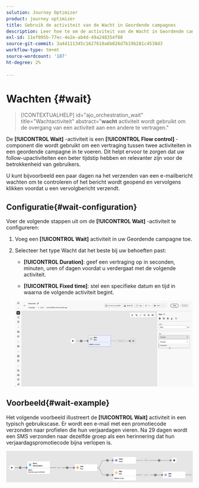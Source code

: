 ```yaml
---
solution: Journey Optimizer
product: journey optimizer
title: Gebruik de activiteit van de Wacht in Geordende campagnes
description: Leer hoe te om de activiteit van de Wacht in Geordende campagnes te gebruiken
exl-id: 11ef095b-77ec-4e2e-ab4d-49a248354f08
source-git-commit: 3a44111345c1627610a6b026d7b19b281c4538d3
workflow-type: tm+mt
source-wordcount: '187'
ht-degree: 2%

---
```



# Wachten {#wait}

>[!CONTEXTUALHELP]
>id="ajo_orchestration_wait"
>title="Wachtactiviteit"
>abstract="**wacht** activiteit wordt gebruikt om de overgang van een activiteit aan een andere te vertragen."

De **[!UICONTROL Wait]** -activiteit is een **[!UICONTROL Flow control]** -component die wordt gebruikt om een vertraging tussen twee activiteiten in een geordende campagne in te voeren. Dit helpt ervoor te zorgen dat uw follow-upactiviteiten een beter tijdstip hebben en relevanter zijn voor de betrokkenheid van gebruikers.

U kunt bijvoorbeeld een paar dagen na het verzenden van een e-mailbericht wachten om te controleren of het bericht wordt geopend en vervolgens klikken voordat u een vervolgbericht verzendt.

## Configuratie{#wait-configuration}

Voer de volgende stappen uit om de **[!UICONTROL Wait]** -activiteit te configureren:

1. Voeg een **[!UICONTROL Wait]** activiteit in uw Geordende campagne toe.

1. Selecteer het type Wacht dat het beste bij uw behoeften past:

   * **[!UICONTROL Duration]**: geef een vertraging op in seconden, minuten, uren of dagen voordat u verdergaat met de volgende activiteit.

   * **[!UICONTROL Fixed time]**: stel een specifieke datum en tijd in waarna de volgende activiteit begint.

   ![](../assets/wait_activity.png)

## Voorbeeld{#wait-example}

Het volgende voorbeeld illustreert de **[!UICONTROL Wait]** activiteit in een typisch gebruikscase.  Er wordt een e-mail met een promotiecode verzonden naar profielen die hun verjaardagen vieren. Na 29 dagen wordt een SMS verzonden naar dezelfde groep als een herinnering dat hun verjaardagspromotiecode bijna verlopen is.

![](../assets/wait-example.png)
